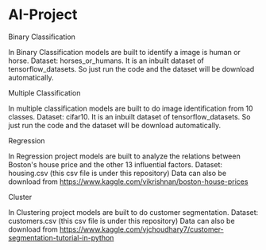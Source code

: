 # AI-Project


Binary Classification

In Binary Classification models are built to identify a image is human or horse.
Dataset: horses_or_humans. It is an inbuilt dataset of tensorflow_datasets. So just run the code and the dataset will be download automatically.


Multiple Classification

In multiple classification models are built to do image identification from 10 classes.
Dataset: cifar10. It is an inbuilt dataset of tensorflow_datasets. So just run the code and the dataset will be download automatically.


Regression

In Regression project models are built to analyze the relations between Boston's house price and the other 13 influential factors. 
Dataset: housing.csv (this csv file is under this repository)
Data can also be download from https://www.kaggle.com/vikrishnan/boston-house-prices


Cluster

In Clustering project models are built to do customer segmentation.
Dataset: customers.csv (this csv file is under this repository)
Data can also be download from https://www.kaggle.com/vjchoudhary7/customer-segmentation-tutorial-in-python

